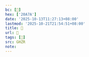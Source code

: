 ```yaml
---
bc: [𠩺]
hex: ['20A7A']
date: '2025-10-13T11:27:13+08:00'
lastmod: '2025-10-21T21:54:51+08:00'
title: 󰖖
url: 󰖖
tags: [𠩺]
src: GHZR
note:
---
```


